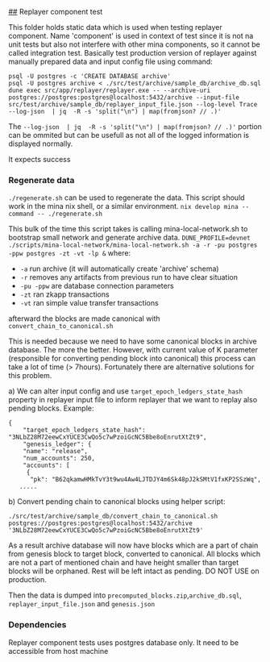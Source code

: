 [##](##) Replayer component test

This folder holds static data which is used when testing replayer component. Name 'component' is used in context of test since it is not na unit tests but also not interfere with other mina components, so it cannot be called integration test. Basically test production version of replayer against manually prepared data and input config file using command:

```
psql -U postgres -c 'CREATE DATABASE archive'
psql -U postgres archive < ./src/test/archive/sample_db/archive_db.sql
dune exec src/app/replayer/replayer.exe -- --archive-uri postgres://postgres:postgres@localhost:5432/archive --input-file src/test/archive/sample_db/replayer_input_file.json --log-level Trace --log-json  | jq  -R -s 'split("\n") | map(fromjson? // .)'
```
The `--log-json  | jq  -R -s 'split("\n") | map(fromjson? // .)'` portion can be ommited but can be usefull as not all of the logged information is displayed normally.

It expects success

### Regenerate data

`./regenerate.sh` can be used to regenerate the data.
This script should work in the mina nix shell, or a similar environment.
`nix develop mina --command -- ./regenerate.sh`


This bulk of the time this script takes is calling mina-local-network.sh to bootstrap small network and generate archive data.
`DUNE_PROFILE=devnet ./scripts/mina-local-network/mina-local-network.sh -a -r -pu postgres -ppw postgres -zt -vt -lp &`
where:
- `-a` run archive (it will automatically create 'archive' schema)
- `-r` removes any artifacts from previous run to have clear situation
- `-pu -ppw` are database connection parameters
- `-zt` ran zkapp transactions
- `-vt` ran simple value transfer transactions

afterward the blocks are made canonical with `convert_chain_to_canonical.sh`

This is needed because we need to have some canonical blocks in archive database. The more the better. However, with current value of K parameter (responsible for converting pending block into canonical) this process can take a lot of time (> 7hours). Fortunately there are alternative solutions  for this problem.

a) We can alter input config and use `target_epoch_ledgers_state_hash` property in replayer input file to inform replayer that we want to replay also pending blocks. Example:

```
{
    "target_epoch_ledgers_state_hash": "3NLbZ28M72eewCxYUCE3CwQo5c7wPzoiGcNC5Bbe8oEnrutXtZt9",
    "genesis_ledger": {
    "name": "release",
    "num_accounts": 250,
    "accounts": [
     {
      "pk": "B62qkamwHMkTvY3t9wu4Aw4LJTDJY4m6Sk48pJ2kSMtV1fxKP2SSzWq",
   .....

```

b) Convert pending chain to canonical blocks using helper script:

`./src/test/archive/sample_db/convert_chain_to_canonical.sh postgres://postgres:postgres@localhost:5432/archive '3NLbZ28M72eewCxYUCE3CwQo5c7wPzoiGcNC5Bbe8oEnrutXtZt9'`

As a result archive database will now have blocks which are a part of chain from genesis block to target block, converted to canonical. All blocks which are not a part of mentioned chain and have height smaller than target blocks will be orphaned. Rest will be left intact as pending. DO NOT USE on production.

Then the data is dumped into `precomputed_blocks.zip`,`archive_db.sql`, `replayer_input_file.json` and `genesis.json`

### Dependencies

Replayer component tests uses postgres database only. It need to be accessible from host machine


